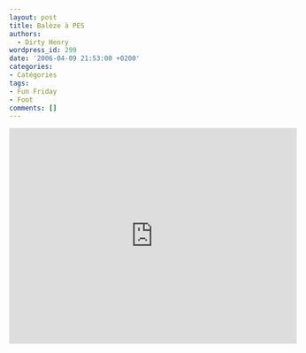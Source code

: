 ```yaml
---
layout: post
title: Balèze à PES
authors:
  - Dirty Henry
wordpress_id: 299
date: '2006-04-09 21:53:00 +0200'
categories:
- Catégories
tags:
- Fun Friday
- Foot
comments: []
---
```

<iframe width="520" height="390" src="http://www.youtube.com/embed/ucav_J_3E30" frameborder="0" allowfullscreen></iframe>
